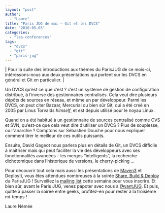 ```yaml
---
layout: "post"
author: 
  - "Laure"
title: "Paris JUG de mai – Git et les DVCS"
date: "2010-05-03"
categories: 
  - "les-conferences"
tags: 
  - "dvcs"
  - "git"
  - "paris-jug"
---
```


| Pour la suite des introductions aux thèmes du ParisJUG de ce mois-ci, intéressons-nous aux deux présentations qui portent sur les DVCS en général et Git en particulier. |

Un DVCS qu’est ce que c’est ? c’est un système de gestion de configuration distribué, à l’inverse des gestionnaires centralisés. Cela veut dire plusieurs dépôts de sources en réseau, et même un par développeur. Parmi les DVCS, on peut citer Bazaar, Mercurial ou bien sûr Git, qui a été créé en 2005 par Linus Torvalds _himself_, et est depuis utilisé pour le noyau Linux.

Quand on a été habitué à un gestionnaire de sources centralisé comme CVS et SVN, qu’est-ce que cela veut dire d’utiliser un DVCS ? Plus de souplesse, ou l”anarchie ? Comptons sur Sébastien Douche pour nous expliquer comment tirer le meilleur de ces outils puissants.

Ensuite, David Gageot nous parlera plus en détails de Git, un DVCS difficile à maitriser mais qui peut faciliter la vie des développeurs avec ses fonctionnalités avancées – les merges “intelligents”, la recherche dichotomique dans l’historique de versions, le cherry-picking …

Pour découvrir tout cela mais aussi les présentations de [Maven3](http://jduchess.org/duchess-france/paris-jug-de-mai-decouvrez-maven-3/ "Maven3") et DeployIt, vous êtes attendues nombreuses à la soirée [Share, Build & Deploy](http://parisjug.org/xwiki/bin/view/Meeting/20100511) du ParisJUG ! Surveillez la [mailing list](http://parisjug.org/xwiki/bin/view/Main/MailingList) cette semaine pour vous inscrire. Et bien sûr, avant le Paris JUG, venez papoter avec nous à [l’AvantJUG](http://groups.google.fr/group/duchessfr/web/quest-ce-que-lavantjug?hl=fr). Et puis, quitte à passer la soirée entre geeks, profitez-en pour rester à la troisième mi-temps !

Laure Némée
